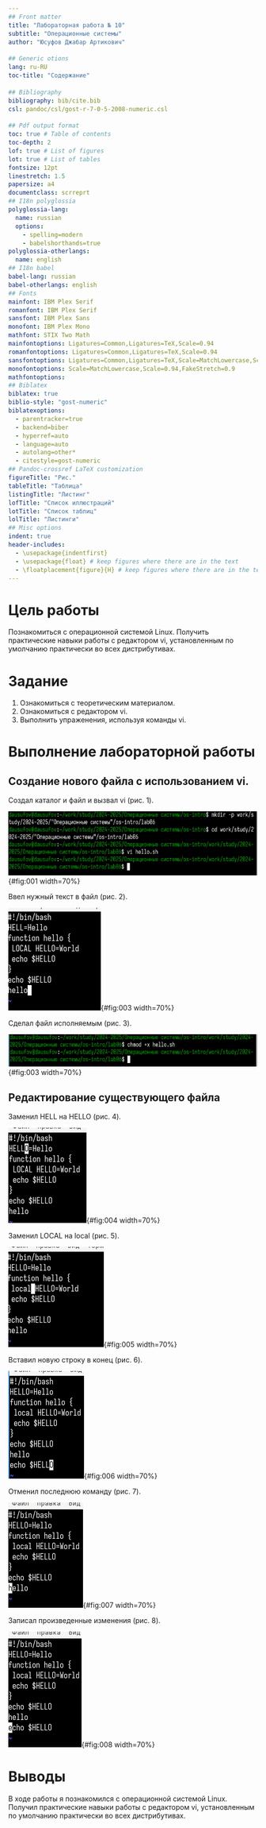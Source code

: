 ```yaml
---
## Front matter
title: "Лабораторная работа № 10"
subtitle: "Операционные системы"
author: "Юсуфов Джабар Артикович"

## Generic otions
lang: ru-RU
toc-title: "Содержание"

## Bibliography
bibliography: bib/cite.bib
csl: pandoc/csl/gost-r-7-0-5-2008-numeric.csl

## Pdf output format
toc: true # Table of contents
toc-depth: 2
lof: true # List of figures
lot: true # List of tables
fontsize: 12pt
linestretch: 1.5
papersize: a4
documentclass: scrreprt
## I18n polyglossia
polyglossia-lang:
  name: russian
  options:
	- spelling=modern
	- babelshorthands=true
polyglossia-otherlangs:
  name: english
## I18n babel
babel-lang: russian
babel-otherlangs: english
## Fonts
mainfont: IBM Plex Serif
romanfont: IBM Plex Serif
sansfont: IBM Plex Sans
monofont: IBM Plex Mono
mathfont: STIX Two Math
mainfontoptions: Ligatures=Common,Ligatures=TeX,Scale=0.94
romanfontoptions: Ligatures=Common,Ligatures=TeX,Scale=0.94
sansfontoptions: Ligatures=Common,Ligatures=TeX,Scale=MatchLowercase,Scale=0.94
monofontoptions: Scale=MatchLowercase,Scale=0.94,FakeStretch=0.9
mathfontoptions:
## Biblatex
biblatex: true
biblio-style: "gost-numeric"
biblatexoptions:
  - parentracker=true
  - backend=biber
  - hyperref=auto
  - language=auto
  - autolang=other*
  - citestyle=gost-numeric
## Pandoc-crossref LaTeX customization
figureTitle: "Рис."
tableTitle: "Таблица"
listingTitle: "Листинг"
lofTitle: "Список иллюстраций"
lotTitle: "Список таблиц"
lolTitle: "Листинги"
## Misc options
indent: true
header-includes:
  - \usepackage{indentfirst}
  - \usepackage{float} # keep figures where there are in the text
  - \floatplacement{figure}{H} # keep figures where there are in the text
---
```


# Цель работы

Познакомиться с операционной системой Linux. Получить практические навыки работы с редактором vi, установленным по умолчанию практически во всех дистрибутивах.

# Задание

1. Ознакомиться с теоретическим материалом.
2. Ознакомиться с редактором vi.
3. Выполнить упраженения, используя команды vi.


# Выполнение лабораторной работы

## Создание нового файла с использованием vi.

Создал каталог и файл и вызвал vi (рис. 1).

![Создание каталога, файла и вызывание vi](image/1.png){#fig:001 width=70%}

Ввел нужный текст в файл (рис. 2).

![Ввод текста](image/2.png){#fig:003 width=70%}

Сделал файл исполняемым (рис. 3).

![Сделал файл исполняемым](image/3.png){#fig:003 width=70%}

## Редактирование существующего файла

Заменил HELL на HELLO (рис. 4).

![Замена слова](image/4.png){#fig:004 width=70%}

Заменил LOCAL на local (рис. 5).

![Замена слова](image/5.png){#fig:005 width=70%}

Вставил новую строку в конец (рис. 6).

![Вставка новой строки](image/6.png){#fig:006 width=70%}

Отменил последнюю команду (рис. 7).

![Отмена команды](image/7.png){#fig:007 width=70%}

Записал произведенные изменения (рис. 8).

![Записал изменения](image/8.png){#fig:008 width=70%}

# Выводы

В ходе работы я познакомился с операционной системой Linux. Получил практические навыки работы с редактором vi, установленным по умолчанию практически во всех дистрибутивах.



